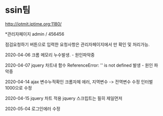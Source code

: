 # ssin팀

http://iotmit.iptime.org:1180/

*관리자페이지 admin / 456456

점검요청하기 버튼으로 입력한 요청사항은 관리자페이지에서 만 확인 및 처리가능.

2020-04-06 크롬 메모리 누수발생. - 원인파악중 

2020-04-07 jquery 차트내 함수 
ReferenceError: '' is not defined 발생 - 원인 파악중

2020-04-14 ajax 변수누적확인
크롬자체 에러, 지역변수 -> 전역변수 수정 인터벌 1000으로 수정

2020-04-15 jquery 차트 적용 jquery 스크립트는 필히 제일먼저

2020-05-04 로그인에러 수정
